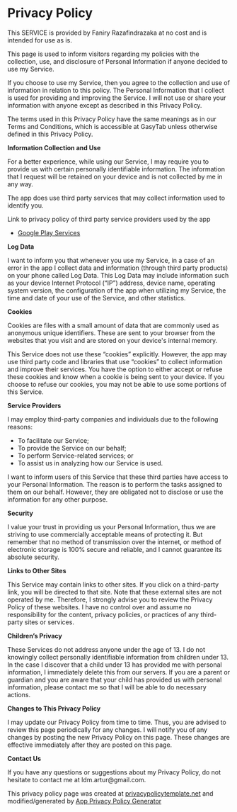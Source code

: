 <html>
  <body>
    <h1>Privacy Policy</h1>
    <p>
      This SERVICE is provided by Faniry Razafindrazaka at no cost and is intended for use as
      is.
    </p>
    <p>
      This page is used to inform visitors regarding my policies with the
      collection, use, and disclosure of Personal Information if anyone decided
      to use my Service.
    </p>
    <p>
      If you choose to use my Service, then you agree to the collection and use
      of information in relation to this policy. The Personal Information that I
      collect is used for providing and improving the Service. I will not use or
      share your information with anyone except as described in this Privacy
      Policy.
    </p>
    <p>
      The terms used in this Privacy Policy have the same meanings as in our
      Terms and Conditions, which is accessible at GasyTab unless otherwise
      defined in this Privacy Policy.
    </p>
    <p><strong>Information Collection and Use</strong></p>
    <p>
      For a better experience, while using our Service, I may require you to
      provide us with certain personally identifiable information. The
      information that I request will be retained on your device and is not
      collected by me in any way.
    </p>
    <p>
      The app does use third party services that may collect information used to
      identify you.
    </p>
    <div>
      <p>
        Link to privacy policy of third party service providers used by the app
      </p>
      <ul>
        <li>
          <a href="https://www.google.com/policies/privacy/" target="_blank"
            >Google Play Services</a
          >
        </li>
        <!----><!----><!----><!----><!----><!----><!----><!----><!----><!---->
      </ul>
    </div>
    <p><strong>Log Data</strong></p>
    <p>
      I want to inform you that whenever you use my Service, in a case of an
      error in the app I collect data and information (through third party
      products) on your phone called Log Data. This Log Data may include
      information such as your device Internet Protocol (“IP”) address, device
      name, operating system version, the configuration of the app when
      utilizing my Service, the time and date of your use of the Service, and
      other statistics.
    </p>
    <p><strong>Cookies</strong></p>
    <p>
      Cookies are files with a small amount of data that are commonly used as
      anonymous unique identifiers. These are sent to your browser from the
      websites that you visit and are stored on your device's internal memory.
    </p>
    <p>
      This Service does not use these “cookies” explicitly. However, the app may
      use third party code and libraries that use “cookies” to collect
      information and improve their services. You have the option to either
      accept or refuse these cookies and know when a cookie is being sent to
      your device. If you choose to refuse our cookies, you may not be able to
      use some portions of this Service.
    </p>
    <p><strong>Service Providers</strong></p>
    <p>
      I may employ third-party companies and individuals due to the following
      reasons:
    </p>
    <ul>
      <li>To facilitate our Service;</li>
      <li>To provide the Service on our behalf;</li>
      <li>To perform Service-related services; or</li>
      <li>To assist us in analyzing how our Service is used.</li>
    </ul>
    <p>
      I want to inform users of this Service that these third parties have
      access to your Personal Information. The reason is to perform the tasks
      assigned to them on our behalf. However, they are obligated not to
      disclose or use the information for any other purpose.
    </p>
    <p><strong>Security</strong></p>
    <p>
      I value your trust in providing us your Personal Information, thus we are
      striving to use commercially acceptable means of protecting it. But
      remember that no method of transmission over the internet, or method of
      electronic storage is 100% secure and reliable, and I cannot guarantee its
      absolute security.
    </p>
    <p><strong>Links to Other Sites</strong></p>
    <p>
      This Service may contain links to other sites. If you click on a
      third-party link, you will be directed to that site. Note that these
      external sites are not operated by me. Therefore, I strongly advise you to
      review the Privacy Policy of these websites. I have no control over and
      assume no responsibility for the content, privacy policies, or practices
      of any third-party sites or services.
    </p>
    <p><strong>Children’s Privacy</strong></p>
    <p>
      These Services do not address anyone under the age of 13. I do not
      knowingly collect personally identifiable information from children under
      13. In the case I discover that a child under 13 has provided me with
      personal information, I immediately delete this from our servers. If you
      are a parent or guardian and you are aware that your child has provided us
      with personal information, please contact me so that I will be able to do
      necessary actions.
    </p>
    <p><strong>Changes to This Privacy Policy</strong></p>
    <p>
      I may update our Privacy Policy from time to time. Thus, you are advised
      to review this page periodically for any changes. I will notify you of any
      changes by posting the new Privacy Policy on this page. These changes are
      effective immediately after they are posted on this page.
    </p>
    <p><strong>Contact Us</strong></p>
    <p>
      If you have any questions or suggestions about my Privacy Policy, do not
      hesitate to contact me at ldm.artur@gmail.com.
    </p>
    <p>
      This privacy policy page was created at
      <a href="https://privacypolicytemplate.net" target="_blank"
        >privacypolicytemplate.net</a
      >
      and modified/generated by
      <a
        href="https://app-privacy-policy-generator.firebaseapp.com/"
        target="_blank"
        >App Privacy Policy Generator</a
      >
    </p>
  </body>
</html>

